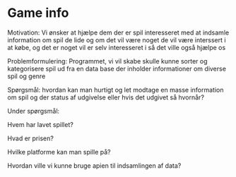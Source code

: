 # Game info

Motivation:
Vi ønsker at hjælpe dem der er spil interesseret med at indsamle information om spil de lide og om det vil være noget de vil være interssert i at købe,
og det er noget vil er selv interesseret i så det ville også hjælpe os

Problemformulering:
Programmet, vi vil skabe skulle kunne sorter og kategorisere spil ud fra en data base der inholder informationer om diverse spil og genre

Spørgsmål:
hvordan kan man hurtigt og let modtage en masse information om spil og der status af udgivelse eller hvis det udgivet så hvornår?

Under spørgsmål:

Hvem har lavet spillet?

Hvad er prisen?

Hvilke platforme kan man spille på?

Hvordan ville vi kunne bruge apien til indsamlingen af data?
